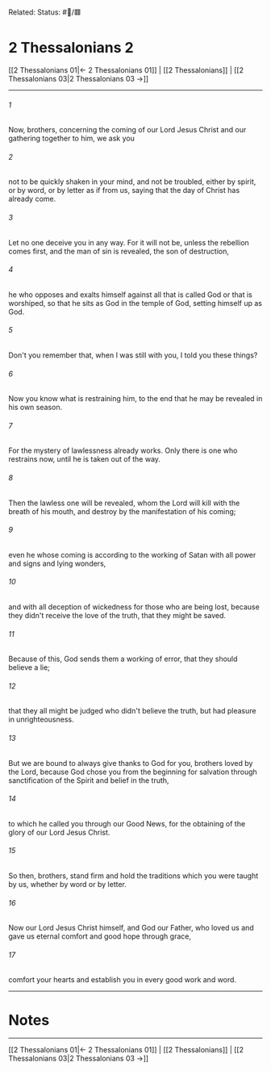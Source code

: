 Related:
Status: #📖/🟥
# 2 Thessalonians 2

[[2 Thessalonians 01|← 2 Thessalonians 01]] | [[2 Thessalonians]] | [[2 Thessalonians 03|2 Thessalonians 03 →]]
***



###### 1 
Now, brothers, concerning the coming of our Lord Jesus Christ and our gathering together to him, we ask you 

###### 2 
not to be quickly shaken in your mind, and not be troubled, either by spirit, or by word, or by letter as if from us, saying that the day of Christ has already come. 

###### 3 
Let no one deceive you in any way. For it will not be, unless the rebellion comes first, and the man of sin is revealed, the son of destruction, 

###### 4 
he who opposes and exalts himself against all that is called God or that is worshiped, so that he sits as God in the temple of God, setting himself up as God. 

###### 5 
Don't you remember that, when I was still with you, I told you these things? 

###### 6 
Now you know what is restraining him, to the end that he may be revealed in his own season. 

###### 7 
For the mystery of lawlessness already works. Only there is one who restrains now, until he is taken out of the way. 

###### 8 
Then the lawless one will be revealed, whom the Lord will kill with the breath of his mouth, and destroy by the manifestation of his coming; 

###### 9 
even he whose coming is according to the working of Satan with all power and signs and lying wonders, 

###### 10 
and with all deception of wickedness for those who are being lost, because they didn't receive the love of the truth, that they might be saved. 

###### 11 
Because of this, God sends them a working of error, that they should believe a lie; 

###### 12 
that they all might be judged who didn't believe the truth, but had pleasure in unrighteousness. 

###### 13 
But we are bound to always give thanks to God for you, brothers loved by the Lord, because God chose you from the beginning for salvation through sanctification of the Spirit and belief in the truth, 

###### 14 
to which he called you through our Good News, for the obtaining of the glory of our Lord Jesus Christ. 

###### 15 
So then, brothers, stand firm and hold the traditions which you were taught by us, whether by word or by letter. 

###### 16 
Now our Lord Jesus Christ himself, and God our Father, who loved us and gave us eternal comfort and good hope through grace, 

###### 17 
comfort your hearts and establish you in every good work and word.

---
# Notes


***
[[2 Thessalonians 01|← 2 Thessalonians 01]] | [[2 Thessalonians]] | [[2 Thessalonians 03|2 Thessalonians 03 →]]
